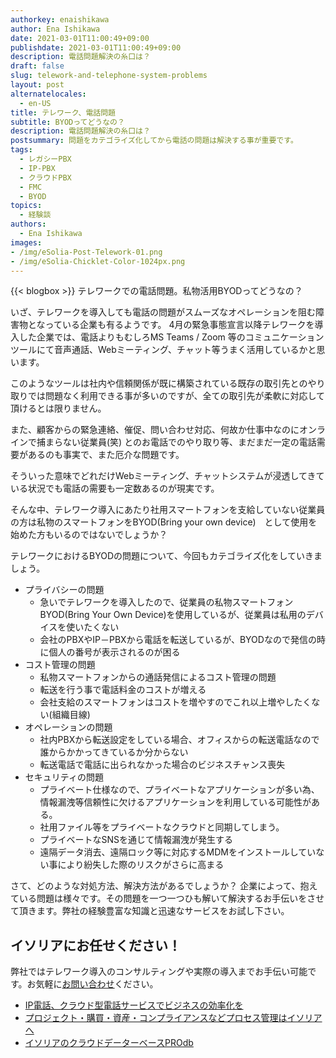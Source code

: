 ```yaml
---
authorkey: enaishikawa
author: Ena Ishikawa
date: 2021-03-01T11:00:49+09:00
publishdate: 2021-03-01T11:00:49+09:00
description: 電話問題解決の糸口は？
draft: false
slug: telework-and-telephone-system-problems
layout: post
alternatelocales:
  - en-US
title: テレワーク、電話問題
subtitle: BYODってどうなの？
description: 電話問題解決の糸口は？
postsummary: 問題をカテゴライズ化してから電話の問題は解決する事が重要です。
tags:
  - レガシーPBX
  - IP-PBX
  - クラウドPBX
  - FMC
  - BYOD
topics:
  - 経験談
authors:
  - Ena Ishikawa
images:
- /img/eSolia-Post-Telework-01.png
- /img/eSolia-Chicklet-Color-1024px.png
---
```


{{< blogbox >}}
テレワークでの電話問題。私物活用BYODってどうなの？

いざ、テレワークを導入しても電話の問題がスムーズなオペレーションを阻む障害物となっている企業も有るようです。
4月の緊急事態宣言以降テレワークを導入した企業では、電話よりもむしろMS Teams / Zoom 等のコミュニケーションツールにて音声通話、Webミーティング、チャット等うまく活用しているかと思います。


このようなツールは社内や信頼関係が既に構築されている既存の取引先とのやり取りでは問題なく利用できる事が多いのですが、全ての取引先が柔軟に対応して頂けるとは限りません。


また、顧客からの緊急連絡、催促、問い合わせ対応、何故か仕事中なのにオンラインで捕まらない従業員(笑) とのお電話でのやり取り等、まだまだ一定の電話需要があるのも事実で、また厄介な問題です。


そういった意味でどれだけWebミーティング、チャットシステムが浸透してきている状況でも電話の需要も一定数あるのが現実です。


そんな中、テレワーク導入にあたり社用スマートフォンを支給していない従業員の方は私物のスマートフォンをBYOD(Bring your own device)　として使用を始めた方もいるのではないでしょうか？


テレワークにおけるBYODの問題について、今回もカテゴライズ化をしていきましょう。


* プライバシーの問題
   * 急いでテレワークを導入したので、従業員の私物スマートフォンBYOD(Bring Your Own Device)を使用しているが、従業員は私用のデバイスを使いたくない
   * 会社のPBXやIP－PBXから電話を転送しているが、BYODなので発信の時に個人の番号が表示されるのが困る
* コスト管理の問題
   * 私物スマートフォンからの通話発信によるコスト管理の問題
   * 転送を行う事で電話料金のコストが増える
   * 会社支給のスマートフォンはコストを増やすのでこれ以上増やしたくない(組織目線)
* オペレーションの問題
   * 社内PBXから転送設定をしている場合、オフィスからの転送電話なので誰からかかってきているか分からない
   * 転送電話で電話に出られなかった場合のビジネスチャンス喪失
* セキュリティの問題
   * プライベート仕様なので、プライベートなアプリケーションが多い為、情報漏洩等信頼性に欠けるアプリケーションを利用している可能性がある。
   * 社用ファイル等をプライベートなクラウドと同期してしまう。
   * プライベートなSNSを通じて情報漏洩が発生する
   * 遠隔データ消去、遠隔ロック等に対応するMDMをインストールしていない事により紛失した際のリスクがさらに高まる

さて、どのような対処方法、解決方法があるでしょうか？
企業によって、抱えている問題は様々です。その問題を一つ一つひも解いて解決するお手伝いをさせて頂きます。弊社の経験豊富な知識と迅速なサービスをお試し下さい。

## イソリアにお任せください！

弊社ではテレワーク導入のコンサルティングや実際の導入までお手伝い可能です。お気軽に[お問い合わせ](/info-request)ください。

* [IP電話、クラウド型電話サービスでビジネスの効率化を](/telephone/)
* [プロジェクト・購買・資産・コンプライアンスなどプロセス管理はイソリアへ](/process/)
* [イソリアのクラウドデーターベースPROdb](/prodb/)

